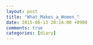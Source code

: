 ```yaml
---
layout: post
title: "What_Makes_a_Women_"
date: 2015-06-13 20:14:00 +0900
comments: true 
categories: [diary] 
---
```


 
